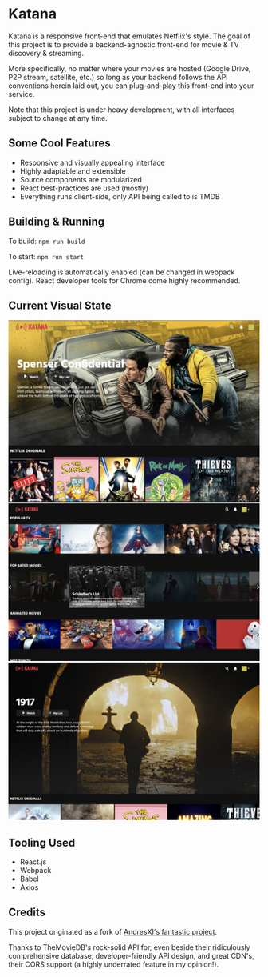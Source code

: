 # Katana

Katana is a responsive front-end that emulates Netflix's style. The goal of this project is to provide a backend-agnostic front-end for movie & TV discovery & streaming.

More specifically, no matter where your movies are hosted (Google Drive, P2P stream, satellite, etc.) so long as your backend follows the API conventions herein laid out, you can plug-and-play this front-end into your service.

Note that this project is under heavy development, with all interfaces subject to change at any time.

## Some Cool Features
- Responsive and visually appealing interface
- Highly adaptable and extensible
- Source components are modularized
- React best-practices are used (mostly)
- Everything runs client-side, only API being called to is TMDB

## Building & Running

To build: `npm run build`

To start: `npm run start`

Live-reloading is automatically enabled (can be changed in webpack config). React developer tools for Chrome come highly recommended.

## Current Visual State
![](https://github.com/firebolt55439/katana/blob/master/demo/narrow_home.jpg)
![](https://github.com/firebolt55439/katana/blob/master/demo/middle_browse.jpg)
![](https://github.com/firebolt55439/katana/blob/master/demo/full_header.jpg)

## Tooling Used
- React.js
- Webpack
- Babel
- Axios

## Credits
This project originated as a fork of [AndresXI's fantastic project](https://github.com/AndresXI/Netflix-Clone).

Thanks to TheMovieDB's rock-solid API for, even beside their ridiculously comprehensive database, developer-friendly API design, and great CDN's, their CORS support (a highly underrated feature in my opinion!).
